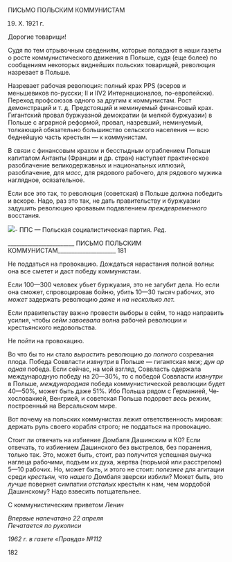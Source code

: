 ПИСЬМО ПОЛЬСКИМ КОММУНИСТАМ

19. X. 1921 г.

Дорогие товарищи!

Судя по тем отрывочным сведениям, которые попадают в наши газеты о росте ком­мунистического движения в Польше, судя (еще более) по сообщениям некоторых вид­нейших польских товарищей, революция назревает в Польше.

Назревает рабочая революция: полный крах PPS (эсеров и меньшевиков по-русски; II и IIV2 Интернационалов, по-европейски). Переход профсоюзов одного за другим к коммунистам. Рост демонстраций и т. д. Предстоящий и неминуемый финансовый крах. Гигантский провал буржуазной демократии (и мелкой буржуазии) в Польше с аг­рарной реформой, провал, назревший, неминуемый, толкающий обязательно большин­ство сельского населения — всю беднейшую часть крестьян — к коммунистам.

В связи с финансовым крахом и бесстыдным ограблением Польши капиталом Ан­танты (Франции и др. стран) наступает практическое разоблачение великодержавных и национальных иллюзий, разоблачение, для _масс,_ для рядового рабочего, для рядового мужика наглядное, осязательное.

Если все это так, то революция (советская) в Польше должна победить и вскоре. На­до, раз это так, не дать правительству и буржуазии задушить революцию кровавым по­давлением _преждевременного_ восстания.

![](file:///C:/Users/bot32/AppData/Local/Temp/msohtmlclip1/01/clip_image001.png)- ППС — Польская социалистическая партия. _Ред._

  

________________________ ПИСЬМО ПОЛЬСКИМ КОММУНИСТАМ_____________________ 181

Не поддаться на провокацию. Дождаться нарастания полной волны: она все сметет и даст победу коммунистам.

Если 100—300 человек убьет буржуазия, это не загубит дела. Но если она сможет, спровоцировав бойню, убить 10—30 _тысяч_ рабочих, это _может_ задержать революцию _даже_ и _на несколько лет._

Если правительству важно провести выборы в сейм, то надо направить усилия, что­бы _сейм завоевала_ волна рабочей революции и крестьянского недовольства.

Не пойти на провокацию.

Во что бы то ни стало _вырастить_ революцию до _полного_ созревания плода. Победа Соввласти _извнутри_ в Польше — гигантская _меж; дун ар одная_ победа. Если сейчас, на мой взгляд, Соввласть одержала международную победу на 20—30%, то с победой Соввласти _извнутри_ в Польше, _международная_ победа коммунистической ре­волюции будет 40—50%, может быть даже 51%. Ибо Польша рядом с Германией, Че­хословакией, Венгрией, и советская Польша подорвет _весь_ режим, построенный на Версальском мире.

Вот почему на польских коммунистах лежит ответственность мировая: держать руль своего корабля строго; не поддаться на провокацию.

Стоит ли отвечать на избиение Домбаля Дашинским и К0? Если отвечать, то избие­нием Дашинского без выстрелов, без поранения, только так. Это, может быть, стоит, раз получится успешная выучка наглеца рабочими, подъем их духа, жертва (тюрьмой или расстрелом) 5—10 рабочих. Но, может быть, и этого не стоит: _полезнее_ для агита­ции среди _крестьян,_ что _нашего_ Домбаля зверски избили? Может быть, это _лучше_ по­вернет симпатии _отсталых_ крестьян к нам, чем мордобой Дашинскому? Надо взве­сить потщательнее.

С коммунистическим приветом _Ленин_

_Впервые напечатано 22 апреля                                                            Печатается по рукописи_

_1962 г. в газете «Правда» №112_

  

182